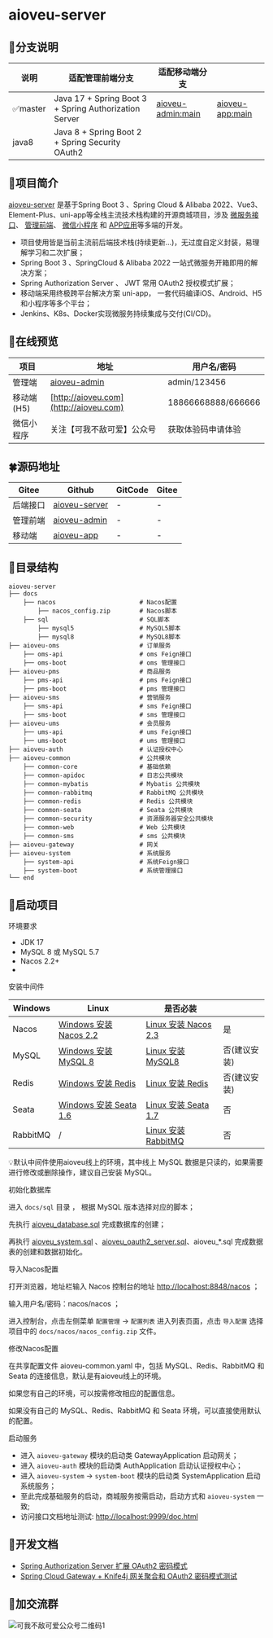 # aioveu-server



##  🌱分支说明

| 说明    | 适配管理前端分支                                      | 适配移动端分支                                               |                                                              |
| ------- | ----------------------------------------------------- | ------------------------------------------------------------ | ------------------------------------------------------------ |
| ✅master | Java 17 + Spring Boot 3 + Spring Authorization Server | [aioveu-admin:main](https://github.com/ambitiouschild/aioveu-hair-admin) | [aioveu-app:main](https://github.com/ambitiouschild/aioveu-hair-app) |
| java8   | Java 8 + Spring Boot 2 + Spring Security OAuth2       |                                                              |                                                              |



##  🚀项目简介



[aioveu-server](https://github.com/ambitiouschild/aioveu-hair-server) 是基于Spring Boot 3 、Spring Cloud & Alibaba 2022、Vue3、Element-Plus、uni-app等全栈主流技术栈构建的开源商城项目，涉及 [微服务接口](https://github.com/ambitiouschild/aioveu-hair-server)、 [管理前端](https://github.com/ambitiouschild/aioveu-hair-admin)、 [微信小程序](https://github.com/ambitiouschild/aioveu-hair-app) 和 [APP应用](https://github.com/ambitiouschild/aioveu-hair-app)等多端的开发。

- 项目使用皆是当前主流前后端技术栈(持续更新...)，无过度自定义封装，易理解学习和二次扩展；
- Spring Boot 3 、SpringCloud & Alibaba 2022 一站式微服务开箱即用的解决方案；
- Spring Authorization Server 、 JWT 常用 OAuth2 授权模式扩展；
- 移动端采用终极跨平台解决方案 uni-app， 一套代码编译iOS、Android、H5和小程序等多个平台；
- Jenkins、K8s、Docker实现微服务持续集成与交付(CI/CD)。



##  🌈在线预览



| 项目       | 地址                                                         | 用户名/密码        |
| ---------- | ------------------------------------------------------------ | ------------------ |
| 管理端     | [aioveu-admin](https://github.com/ambitiouschild/aioveu-hair-admin) | admin/123456       |
| 移动端(H5) | [http://aioveu.com](http://aioveu.com)                       | 18866668888/666666 |
| 微信小程序 | 关注【可我不敌可爱】公众号                                   | 获取体验码申请体验 |



##  🍀源码地址



| Gitee    | Github                                                       | GitCode | Gitee |
| -------- | ------------------------------------------------------------ | ------- | ----- |
| 后端接口 | [aioveu-server](https://github.com/ambitiouschild/aioveu-hair-server) | -       | -     |
| 管理前端 | [aioveu-admin](https://github.com/ambitiouschild/aioveu-hair-admin) | -       | -     |
| 移动端   | [aioveu-app](https://github.com/ambitiouschild/aioveu-hair-app) | -       | -     |





##  📁目录结构



```
aioveu-server
├── docs  
    ├── nacos                       # Nacos配置
        ├── nacos_config.zip        # Nacos脚本   
    ├── sql                         # SQL脚本
        ├── mysql5                  # MySQL5脚本
        ├── mysql8                  # MySQL8脚本
├── aioveu-oms                      # 订单服务
    ├── oms-api                     # oms Feign接口
    ├── oms-boot                    # oms 管理接口
├── aioveu-pms                      # 商品服务
    ├── pms-api                     # pms Feign接口
    ├── pms-boot                    # pms 管理接口
├── aioveu-sms                      # 营销服务
    ├── sms-api                     # sms Feign接口
    ├── sms-boot                    # sms 管理接口
├── aioveu-ums                      # 会员服务
    ├── ums-api                     # ums Feign接口
    ├── ums-boot                    # ums 管理接口
├── aioveu-auth                     # 认证授权中心
├── aioveu-common                   # 公共模块
    ├── common-core                 # 基础依赖
    ├── common-apidoc               # 日志公共模块
    ├── common-mybatis              # Mybatis 公共模块
    ├── common-rabbitmq             # RabbitMQ 公共模块
    ├── common-redis                # Redis 公共模块
    ├── common-seata                # Seata 公共模块
    ├── common-security             # 资源服务器安全公共模块
    ├── common-web                  # Web 公共模块
    ├── common-sms                  # sms 公共模块
├── aioveu-gateway                  # 网关
├── aioveu-system                   # 系统服务
    ├── system-api                  # 系统Feign接口
    ├── system-boot                 # 系统管理接口
└── end       
```



##  🌌启动项目

环境要求



- JDK 17
- MySQL 8 或 MySQL 5.7
- Nacos 2.2+
- 

安装中间件



| Windows  | Linux                                                        | 是否必装                                                     |              |
| -------- | ------------------------------------------------------------ | ------------------------------------------------------------ | ------------ |
| Nacos    | [Windows 安装 Nacos 2.2](https://gitee.com/link?target=https%3A%2F%2Faioveu.blog.csdn.net%2Farticle%2Fdetails%2F130864925) | [Linux 安装 Nacos 2.3](https://gitee.com/link?target=https%3A%2F%2Faioveu.blog.csdn.net%2Farticle%2Fdetails%2F132592040) | 是           |
| MySQL    | [Windows 安装 MySQL 8](https://gitee.com/link?target=https%3A%2F%2Faioveu.blog.csdn.net%2Farticle%2Fdetails%2F133272887) | [Linux 安装 MySQL8](https://gitee.com/link?target=https%3A%2F%2Faioveu.blog.csdn.net%2Farticle%2Fdetails%2F130398179) | 否(建议安装) |
| Redis    | [Windows 安装 Redis](https://gitee.com/link?target=https%3A%2F%2Faioveu.blog.csdn.net%2Farticle%2Fdetails%2F133410293) | [Linux 安装 Redis](https://gitee.com/link?target=https%3A%2F%2Faioveu.blog.csdn.net%2Farticle%2Fdetails%2F130439335) | 否(建议安装) |
| Seata    | [Windows 安装 Seata 1.6](https://gitee.com/link?target=https%3A%2F%2Faioveu.blog.csdn.net%2Farticle%2Fdetails%2F133295970) | [Linux 安装 Seata 1.7](https://gitee.com/link?target=https%3A%2F%2Faioveu.blog.csdn.net%2Farticle%2Fdetails%2F133376131) | 否           |
| RabbitMQ | /                                                            | [Linux 安装 RabbitMQ](https://gitee.com/link?target=https%3A%2F%2Fblog.csdn.net%2Fu013737132%2Farticle%2Fdetails%2F130439122) | 否           |

💡默认中间件使用aioveu线上的环境，其中线上 MySQL 数据是只读的，如果需要进行修改或删除操作，建议自己安装 MySQL。

初始化数据库



进入 `docs/sql` 目录 ， 根据 MySQL 版本选择对应的脚本；

先执行 [aioveu_database.sql]() 完成数据库的创建；

再执行 [aioveu_system.sql](https://gitee.com/aioveutech/aioveu-mall/blob/master/docs%2Fsql%2Fmysql8%2Faioveu_system.sql) 、[aioveu_oauth2_server.sql](https://gitee.com/aioveutech/aioveu-mall/blob/master/docs%2Fsql%2Fmysql8%2Foauth2_server.sql)、aioveu_*.sql 完成数据表的创建和数据初始化。



导入Nacos配置

打开浏览器，地址栏输入 Nacos 控制台的地址 [http://localhost:8848/nacos](https://gitee.com/link?target=http%3A%2F%2Flocalhost%3A8848%2Fnacos) ；

输入用户名/密码：nacos/nacos ；

进入控制台，点击左侧菜单 `配置管理` → `配置列表` 进入列表页面，点击 `导入配置` 选择项目中的 `docs/nacos/nacos_config.zip` 文件。



修改Nacos配置



在共享配置文件 aioveu-common.yaml 中，包括 MySQL、Redis、RabbitMQ 和 Seata 的连接信息，默认是有aioveu线上的环境。

如果您有自己的环境，可以按需修改相应的配置信息。

如果没有自己的 MySQL、Redis、RabbitMQ 和 Seata 环境，可以直接使用默认的配置。



启动服务

- 进入 `aioveu-gateway` 模块的启动类 GatewayApplication 启动网关；
- 进入 `aioveu-auth` 模块的启动类 AuthApplication 启动认证授权中心；
- 进入 `aioveu-system` → `system-boot` 模块的启动类 SystemApplication 启动系统服务；
- 至此完成基础服务的启动，商城服务按需启动，启动方式和 `aioveu-system` 一致;
- 访问接口文档地址测试: [http://localhost:9999/doc.html](https://gitee.com/link?target=http%3A%2F%2Flocalhost%3A9999%2Fdoc.html)



##  📝开发文档



- [Spring Authorization Server 扩展 OAuth2 密码模式](https://gitee.com/link?target=https%3A%2F%2Faioveu.blog.csdn.net%2Farticle%2Fdetails%2F134024381)
- [Spring Cloud Gateway + Knife4j 网关聚合和 OAuth2 密码模式测试](https://gitee.com/link?target=https%3A%2F%2Faioveu.blog.csdn.net%2Farticle%2Fdetails%2F134081509)

##  💖加交流群

![可我不敌可爱公众号二维码1](F:\Coding\aioveu-hair\aioveu-hair-server\可我不敌可爱公众号二维码1.jpg)

